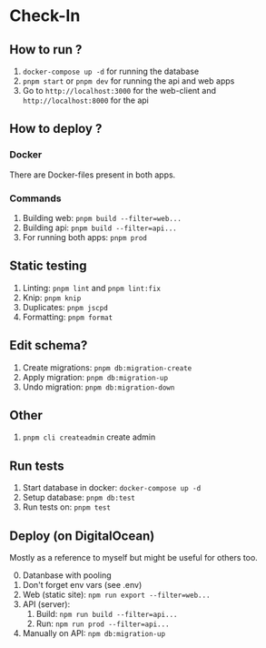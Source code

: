 # Check-In

## How to run ?

1. `docker-compose up -d` for running the database
2. `pnpm start` or `pnpm dev` for running the api and web apps
3. Go to `http://localhost:3000` for the web-client and `http://localhost:8000` for the api

## How to deploy ?

### Docker

There are Docker-files present in both apps.

### Commands

1. Building web: `pnpm build --filter=web...`
2. Building api: `pnpm build --filter=api...`
3. For running both apps: `pnpm prod`

## Static testing

1. Linting: `pnpm lint` and `pnpm lint:fix`
2. Knip: `pnpm knip`
3. Duplicates: `pnpm jscpd`
4. Formatting: `pnpm format`

## Edit schema?

1. Create migrations: `pnpm db:migration-create`
2. Apply migration: `pnpm db:migration-up`
3. Undo migration: `pnpm db:migration-down`

## Other

1. `pnpm cli createadmin` create admin

## Run tests

1. Start database in docker: `docker-compose up -d`
2. Setup database: `pnpm db:test`
3. Run tests on: `pnpm test`

## Deploy (on DigitalOcean)

Mostly as a reference to myself but might be useful for others too.

0. Datanbase with pooling
1. Don't forget env vars (see .env)
2. Web (static site): `npm run export --filter=web...`
3. API (server):
   1. Build: `npm run build --filter=api...`
   2. Run: `npm run prod --filter=api...`
4. Manually on API: `npm db:migration-up`
